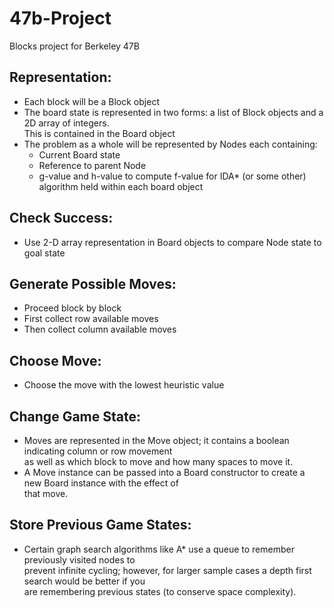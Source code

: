 # **47b-Project**
Blocks project for Berkeley 47B

## **Representation:**

*   Each block will be a Block object
*   The board state is represented in two forms: a list of Block objects and a 2D array of integers.  
    This is contained in the Board object
*   The problem as a whole will be represented by Nodes each containing:
    *   Current Board state
    *   Reference to parent Node
    *   g-value and h-value to compute f-value for IDA* (or some other) algorithm held within each board object

## **Check Success:**

*   Use 2-D array representation in Board objects to compare Node state to goal state

## **Generate Possible Moves:**

*   Proceed block by block
*   First collect row available moves
*   Then collect column available moves

## **Choose Move:**

*   Choose the move with the lowest heuristic value

## **Change Game State:**

*   Moves are represented in the Move object; it contains a boolean indicating column or row movement  
    as well as which block to move and how many spaces to move it.
*   A Move instance can be passed into a Board constructor to create a new Board instance with the effect of  
    that move.

## **Store Previous Game States:**

*   Certain graph search algorithms like A* use a queue to remember previously visited nodes to  
    prevent infinite cycling; however, for larger sample cases a depth first search would be better if you  
    are remembering previous states (to conserve space complexity).
